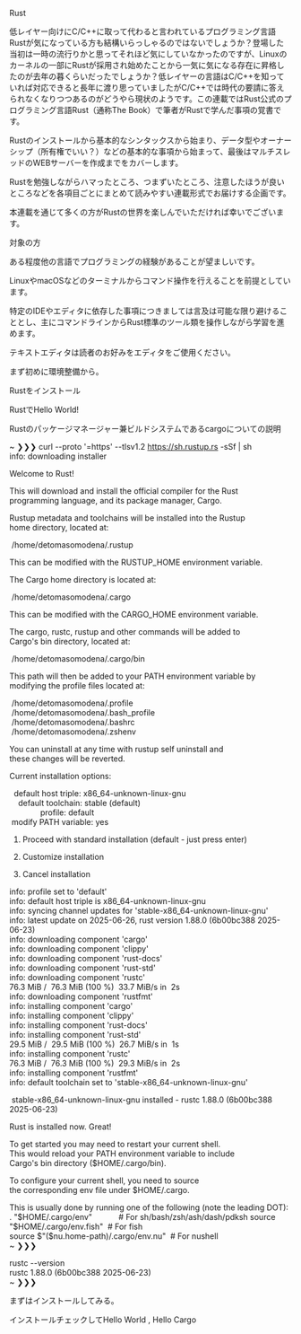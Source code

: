 Rust

低レイヤー向けにC/C++に取って代わると言われているプログラミング言語Rustが気になっている方も結構いらっしゃるのではないでしょうか？登場した当初は一時の流行りかと思ってそれほど気にしていなかったのですが、Linuxのカーネルの一部にRustが採用され始めたことから一気に気になる存在に昇格したのが去年の暮くらいだったでしょうか？低レイヤーの言語はC/C++を知っていれば対応できると長年に渡り思っていましたがC/C++では時代の要請に答えられなくなりつつあるのがどうやら現状のようです。この連載ではRust公式のプログラミング言語Rust（通称The Book）で筆者がRustで学んだ事項の覚書です。

Rustのインストールから基本的なシンタックスから始まり、データ型やオーナーシップ（所有権でいい？）などの基本的な事項から始まって、最後はマルチスレッドのWEBサーバーを作成までをカバーします。

Rustを勉強しながらハマったところ、つまずいたところ、注意したほうが良いところなどを各項目ごとにまとめて読みやすい連載形式でお届けする企画です。

本連載を通じて多くの方がRustの世界を楽しんでいただければ幸いでございます。



対象の方

ある程度他の言語でプログラミングの経験があることが望ましいです。

LinuxやmacOSなどのターミナルからコマンド操作を行えることを前提としています。

特定のIDEやエディタに依存した事項につきましては言及は可能な限り避けることとし、主にコマンドラインからRust標準のツール類を操作しながら学習を進めます。

テキストエディタは読者のお好みをエディタをご使用ください。



まず初めに環境整備から。

Rustをインストール

RustでHello World!

Rustのパッケージマネージャー兼ビルドシステムであるcargoについての説明



~ ❯❯❯ curl --proto '=https' --tlsv1.2 https://sh.rustup.rs -sSf | sh  
info: downloading installer  

Welcome to Rust!  

This will download and install the official compiler for the Rust  
programming language, and its package manager, Cargo.  

Rustup metadata and toolchains will be installed into the Rustup  
home directory, located at:  

 /home/detomasomodena/.rustup  

This can be modified with the RUSTUP_HOME environment variable.  

The Cargo home directory is located at:  

 /home/detomasomodena/.cargo  

This can be modified with the CARGO_HOME environment variable.  

The cargo, rustc, rustup and other commands will be added to  
Cargo's bin directory, located at:  

 /home/detomasomodena/.cargo/bin  

This path will then be added to your PATH environment variable by  
modifying the profile files located at:  

 /home/detomasomodena/.profile  
 /home/detomasomodena/.bash_profile  
 /home/detomasomodena/.bashrc  
 /home/detomasomodena/.zshenv  

You can uninstall at any time with rustup self uninstall and  
these changes will be reverted.  

Current installation options:  

  default host triple: x86_64-unknown-linux-gnu  
    default toolchain: stable (default)  
              profile: default  
 modify PATH variable: yes  

1) Proceed with standard installation (default - just press enter)  

2) Customize installation  

3) Cancel installation  
   
   > 

info: profile set to 'default'  
info: default host triple is x86_64-unknown-linux-gnu  
info: syncing channel updates for 'stable-x86_64-unknown-linux-gnu'  
info: latest update on 2025-06-26, rust version 1.88.0 (6b00bc388 2025-06-23)  
info: downloading component 'cargo'  
info: downloading component 'clippy'  
info: downloading component 'rust-docs'  
info: downloading component 'rust-std'  
info: downloading component 'rustc'  
76.3 MiB /  76.3 MiB (100 %)  33.7 MiB/s in  2s            
info: downloading component 'rustfmt'  
info: installing component 'cargo'  
info: installing component 'clippy'  
info: installing component 'rust-docs'  
info: installing component 'rust-std'  
29.5 MiB /  29.5 MiB (100 %)  26.7 MiB/s in  1s            
info: installing component 'rustc'  
76.3 MiB /  76.3 MiB (100 %)  29.3 MiB/s in  2s            
info: installing component 'rustfmt'  
info: default toolchain set to 'stable-x86_64-unknown-linux-gnu'  

 stable-x86_64-unknown-linux-gnu installed - rustc 1.88.0 (6b00bc388 2025-06-23)  

Rust is installed now. Great!  

To get started you may need to restart your current shell.  
This would reload your PATH environment variable to include  
Cargo's bin directory ($HOME/.cargo/bin).  

To configure your current shell, you need to source  
the corresponding env file under $HOME/.cargo.  

This is usually done by running one of the following (note the leading DOT):  
. "$HOME/.cargo/env"            # For sh/bash/zsh/ash/dash/pdksh  
source "$HOME/.cargo/env.fish"  # For fish  
source $"($nu.home-path)/.cargo/env.nu"  # For nushell  
~ ❯❯❯

rustc --version  
rustc 1.88.0 (6b00bc388 2025-06-23)  
~ ❯❯❯

 まずはインストールしてみる。

インストールチェックしてHello World , Hello Cargo
